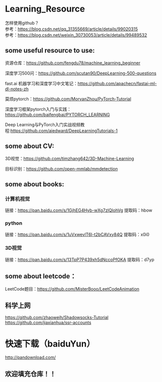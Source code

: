 # Learning_Resource

怎样使用github？  
参考：https://blog.csdn.net/qq_31355669/article/details/99020315  
参考：https://blog.csdn.net/weixin_30730053/article/details/99489532

## some useful resource to use:

资源仓库：https://github.com/fengdu78/machine_learning_beginner

深度学习500问：https://github.com/scutan90/DeepLearning-500-questions

fast.ai 机器学习和深度学习中文笔记：https://github.com/apachecn/fastai-ml-dl-notes-zh

莫烦pytorch：https://github.com/MorvanZhou/PyTorch-Tutorial

深度学习框架pytorch入门与实践：https://github.com/baifengbai/PYTORCH_LEARNING  

Deep Learning与PyTorch入门实战视频教程:https://github.com/aiedward/DeepLearningTutorials-1

## some about CV:

3D视觉：https://github.com/timzhang642/3D-Machine-Learning  

目标识别：https://github.com/open-mmlab/mmdetection  

## some about books:
### 计算机视觉  
链接：https://pan.baidu.com/s/1GjhEG4Hyb-wXg7zlQlohVg 
提取码：hbow 

### python
链接：https://pan.baidu.com/s/1uVxwevlT6I-t2bCAVxy84Q 
提取码：x0i0 

### 3D视觉
链接：https://pan.baidu.com/s/13TpP7P439xh5dNccoPfOKA 
提取码：d7yp 

## some about leetcode：
LeetCode题目：https://github.com/MisterBooo/LeetCodeAnimation

## 科学上网
https://github.com/zhaoweih/Shadowsocks-Tutorial  
https://github.com/jiaxianhua/ssr-accounts  

# 快速下载（baiduYun）  
http://pandownload.com/

## 欢迎填充仓库！！
